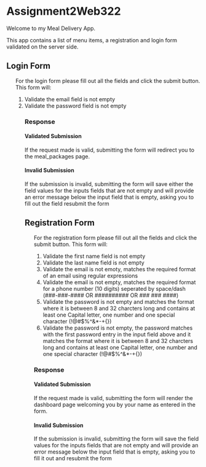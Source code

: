 # Assignment2Web322
Welcome to my Meal Delivery App.

This app contains a list of menu items, a registration and login form validated on the server side.
<h2>Login Form</h2>
<ol>
<p>For the login form please fill out all the fields and click the submit button.
This form will: </p>
<ol>
<li>
Validate the email field is not empty
</li>
<li>
Validate the password field is not empty
</li>

  <h3>Response</h3>
  <h4>Validated Submission</h4>
  <p>If the request made is valid, submitting the form will redirect you to the meal_packages page.</p>
  <h4>Invalid Submission</h4>
  <p>If the submission is invalid, submitting the form will save either the field values for the inputs fields that are not empty and will provide an error message below the input field that is empty, asking you to fill out the field resubmit the form</p>


<h2>Registration Form</h2>

<ol>
<p>For the registration form please fill out all the fields and click the submit button.
This form will: </p>
<ol>
<li>
Validate the first name field is not empty
</li>
<li>
Validate the last name field is not empty
</li>
<li>
Validate the email is not emoty, matches the required format of an email using regular expressions
</li>
<li>
Validate the email is not empty, matches the required format for a phone number (10 digits) seperated by space/dash
(###-###-#### OR ########## OR ### ### ####)
</li>
<li>Validate the password is not empty and matches the format where it is between 8 and 32 charcters long and contains 
  at least one Capital letter, one number and one special character (!@#$%^&*-+{})</li>

<li>Validate the password is not empty, the password matches with the first password entry in the input field above and it matches the format where it is between 8 and 32 charcters long and contains 
  at least one Capital letter, one number and one special character (!@#$%^&*-+{})</li>
  </ol>
    <h3>Response</h3>
   <h4>Validated Submission</h4>
  <p>If the request made is valid, submitting the form will render the dashboard page welcoming you by your name as entered in the form.</p>
  <h4>Invalid Submission</h4>
  <p>If the submission is invalid, submitting the form will save the field values for the inputs fields that are not empty and will provide an error message below the input field that is empty, asking you to fill it out and resubmit the form</p>

  
